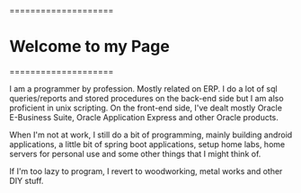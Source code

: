 ====================
# Welcome to my Page
====================

I am a programmer by profession. Mostly related on ERP. I do a lot of sql queries/reports and stored procedures on the back-end side but I am also proficient in unix scripting. On the front-end side, I've dealt mostly Oracle E-Business Suite, Oracle Application Express and other Oracle products.

When I'm not at work, I still do a bit of programming, mainly building android applications, a little bit of spring boot applications, setup home labs, home servers for personal use and some other things that I might think of.

If I'm too lazy to program, I revert to woodworking, metal works and other DIY stuff. 
